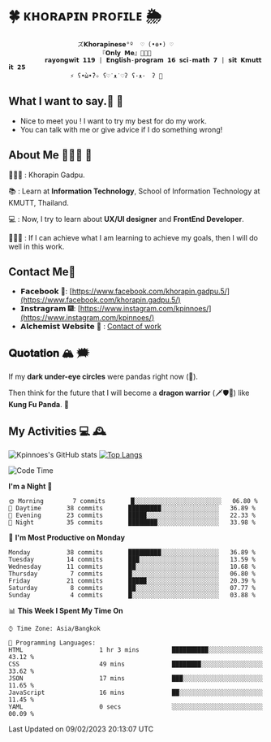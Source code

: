 # 🍀  ᴋʜᴏʀᴀᴘɪɴ ᴘʀᴏꜰɪʟᴇ  🌦 
                       ズ𝗞𝗵𝗼𝗿𝗮𝗽𝗶𝗻𝗲𝘀𝗲°º  ♡ (•ө•) ♡
                             『𝗢𝗻𝗹𝘆 𝗠𝗲』👩🏻‍💻
              𝗿𝗮𝘆𝗼𝗻𝗴𝘄𝗶𝘁 𝟭𝟭𝟵 | 𝗘𝗻𝗴𝗹𝗶𝘀𝗵-𝗽𝗿𝗼𝗴𝗿𝗮𝗺 𝟭𝟲 𝘀𝗰𝗶-𝗺𝗮𝘁𝗵 𝟳 | 𝘀𝗶𝘁 𝗞𝗺𝘂𝘁𝘁 𝗶𝘁 𝟮𝟱
                     ⚡️ ʕ•̀ω•́ʔ✧ ʕ♡˙ᴥ˙♡ʔ ʕ·ᴥ·　ʔ 💫

## What I want to say.💬 📧 

- Nice to meet you ! I want to try my best for do my work.  
- You can talk with me or give advice if I do something wrong! 

## About Me 🙋🏻‍♀️ 🌱
 👩🏻‍💼 : Khorapin Gadpu.
 
 📚 : Learn at **Information Technology**, School of Information Technology at KMUTT, Thailand. 

 💻 : Now, I try to learn about __UX/UI designer__ and __FrontEnd Developer__. 

 🏃🏻‍♀️ : If I can achieve what I am learning to achieve my goals, then I will do well in this work. 

## Contact Me📱

- 𝗙𝗮𝗰𝗲𝗯𝗼𝗼𝗸 🌌: [https://www.facebook.com/khorapin.gadpu.5/](https://www.facebook.com/khorapin.gadpu.5/)
- 𝗜𝗻𝘀𝘁𝗿𝗮𝗴𝗿𝗮𝗺 🎆: [https://www.instagram.com/kpinnoes/](https://www.instagram.com/kpinnoes/)
- 𝗔𝗹𝗰𝗵𝗲𝗺𝗶𝘀𝘁 𝗪𝗲𝗯𝘀𝗶𝘁𝗲 🌄 : [Contact of work](https://alchemist-softwarehouse.co/)

## 𝐐𝐮𝐨𝐭𝐚𝐭𝐢𝐨𝐧 🏔 🗯

If my __dark under-eye circles__ were pandas right now (🐼).

Then think for the future that I will become a __dragon warrior__ (🗡🛡🐲) like __Kung Fu Panda__. 🐉



## My Activities 💻 🕰
![Kpinnoes's GitHub stats](https://github-readme-stats.vercel.app/api?username=kpinnoes&show_icons=true&theme=solarized-light)
[![Top Langs](https://github-readme-stats.vercel.app/api/top-langs/?username=kpinnoes&layout=compact&langs_count=10&theme=solarized-light)](https://github.com/kpinnoes/github-readme-stats)


<!--START_SECTION:waka-->
![Code Time](http://img.shields.io/badge/Code%20Time-364%20hrs%2027%20mins-blue)

**I'm a Night 🦉** 

```text
🌞 Morning        7 commits       █░░░░░░░░░░░░░░░░░░░░░░░░   06.80 % 
🌆 Daytime       38 commits       █████████░░░░░░░░░░░░░░░░   36.89 % 
🌃 Evening       23 commits       █████░░░░░░░░░░░░░░░░░░░░   22.33 % 
🌙 Night         35 commits       ████████░░░░░░░░░░░░░░░░░   33.98 % 

```
📅 **I'm Most Productive on Monday** 

```text
Monday          38 commits       █████████░░░░░░░░░░░░░░░░   36.89 % 
Tuesday         14 commits       ███░░░░░░░░░░░░░░░░░░░░░░   13.59 % 
Wednesday       11 commits       ██░░░░░░░░░░░░░░░░░░░░░░░   10.68 % 
Thursday         7 commits       █░░░░░░░░░░░░░░░░░░░░░░░░   06.80 % 
Friday          21 commits       █████░░░░░░░░░░░░░░░░░░░░   20.39 % 
Saturday         8 commits       ██░░░░░░░░░░░░░░░░░░░░░░░   07.77 % 
Sunday           4 commits       █░░░░░░░░░░░░░░░░░░░░░░░░   03.88 % 

```


📊 **This Week I Spent My Time On** 

```text
⌚︎ Time Zone: Asia/Bangkok

💬 Programming Languages: 
HTML                     1 hr 3 mins         ██████████░░░░░░░░░░░░░░░   43.12 % 
CSS                      49 mins             ████████░░░░░░░░░░░░░░░░░   33.62 % 
JSON                     17 mins             ███░░░░░░░░░░░░░░░░░░░░░░   11.65 % 
JavaScript               16 mins             ██░░░░░░░░░░░░░░░░░░░░░░░   11.45 % 
YAML                     0 secs              ░░░░░░░░░░░░░░░░░░░░░░░░░   00.09 % 

```


 Last Updated on 09/02/2023 20:13:07 UTC
<!--END_SECTION:waka-->
